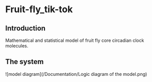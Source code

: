 # Fruit-fly_tik-tok

## Introduction
Mathematical and statistical model of fruit fly core circadian clock molecules.


## The system

![model diagram](/Documentation/Logic diagram of the model.png)

 
